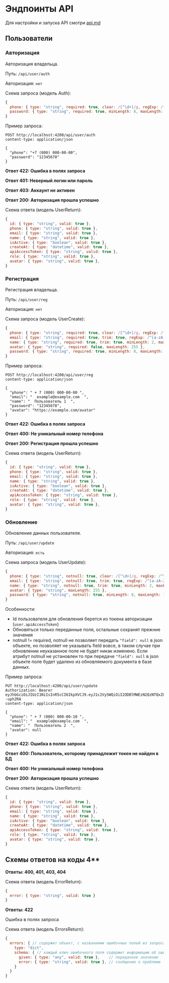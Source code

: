 # Эндпоинты API

Для настройки и запуска API смотри [api.md](api.md)

## Пользователи

### Авторизация

Авторизация владельца.

Путь: `/api/user/auth`

Авторизация: `нет`

Схема запроса (модель Auth):
```js
{
  phone: { type: "string", required: true, clear: /[^\d+]/g, regExp: /^\+\d{10,15}$/ },
  password: { type: "string", required: true, minLength: 8, maxLength: 100 },
}
```

Пример запроса:
```http
POST http://localhost:4200/api/user/auth
content-type: application/json

{
  "phone": "+7 (000) 000-00-00",
  "password": "12345678"
}
```

**Ответ 422: Ошибка в полях запроса**

**Ответ 401: Неверный логин или пароль**

**Ответ 403: Аккаунт не активен**

**Ответ 200: Авторизация прошла успешно**

Схема ответа (модель UserReturn):
```js
{
  id: { type: "string", valid: true },
  phone: { type: "string", valid: true },
  email: { type: "string", valid: true },
  name: { type: "string", valid: true },
  isActive: { type: "boolean", valid: true },
  createAt: { type: "datetime", valid: true },
  apiAccessToken: { type: "string", valid: true },
  role: { type: "string", valid: true },
  avatar: { type: "string", valid: true },
}
```

### Регистрация

Регистрация владельца.

Путь: `/api/user/reg`

Авторизация: `нет`

Схема запроса (модель UserCreate):
```js
{
  phone: { type: "string", required: true, clear: /[^\d+]/g, regExp: /^\+\d{10,15}$/ },
  email: { type: "string", required: true, trim: true, regExp: /^[a-zA-Z0-9.!#$%&'*+/=?^_`{|}~-]+@[a-zA-Z0-9](?:[a-zA-Z0-9-]{0,61}[a-zA-Z0-9])?(?:\.[a-zA-Z0-9](?:[a-zA-Z0-9-]{0,61}[a-zA-Z0-9])?)*$/ },
  name: { type: "string", required: true, trim: true, minLength: 2, maxLength: 50 },
  avatar: { type: "string", required: false, maxLength: 255 },
  password: { type: "string", required: true, minLength: 8, maxLength: 100 },
}
```

Пример запроса:
```http
POST http://localhost:4200/api/user/reg
content-type: application/json

{
  "phone": " + 7 (000) 000-00-00 ",
  "email": "  example@example.com  ",
  "name": "  Пользователь 1  ",
  "password": "12345678",
  "avatar": "https://example.com/avatar"
}
```

**Ответ 422: Ошибка в полях запроса**

**Ответ 400: Не уникальный номер телефона**

**Ответ 200: Регистрация прошла успешно**

Схема ответа (модель UserReturn):
```js
{
  id: { type: "string", valid: true },
  phone: { type: "string", valid: true },
  email: { type: "string", valid: true },
  name: { type: "string", valid: true },
  isActive: { type: "boolean", valid: true },
  createAt: { type: "datetime", valid: true },
  apiAccessToken: { type: "string", valid: true },
  role: { type: "string", valid: true },
  avatar: { type: "string", valid: true },
}
```

### Обновление

Обновление данных пользователя.

Путь: `/api/user/update`

Авторизация: `есть`

Схема запроса (модель UserUpdate):
```js
{
  phone: { type: "string", notnull: true, clear: /[^\d+]/g, regExp: /^\+\d{10,15}$/ },
  email: { type: "string", notnull: true, trim: true, regExp: /^[a-zA-Z0-9.!#$%&'*+/=?^_`{|}~-]+@[a-zA-Z0-9](?:[a-zA-Z0-9-]{0,61}[a-zA-Z0-9])?(?:\.[a-zA-Z0-9](?:[a-zA-Z0-9-]{0,61}[a-zA-Z0-9])?)*$/ },
  name: { type: "string", notnull: true, trim: true, minLength: 2, maxLength: 50 },
  avatar: { type: "string", maxLength: 255 },
  password: { type: "string", notnull: true, minLength: 8, maxLength: 100 },
}
```

Особенности:
- Id пользователя для обновления берется из токена авторизации (`user.apiAccessToken`)
- Обновяться только переданные поля, остальные сохранят прежние значения
- notnull != required, notnull не позволяет передать `"field": null` в json объекте, но позволяет не указывать field вовсе, в таком случае при обновлении неуказанное поле не будет никак изменено. Если атрибут notnull не установлен то при передаче `"field": null` в json объекте поле будет удалено из обновляемого документа в базе данных.

Пример запроса:
```http
PUT http://localhost:4200/api/user/update
Authorization: Bearer eyJhbGciOiJIUzI1NiIsInR5cCI6IkpXVCJ9.eyJ1c2VySWQiOiI2ODBlMWEzN2QzNTQxZGMyYTFjZjYyOWYiLCJpYXQiOjE3NDU3NTQ2ODB9.itiqU7QJdIjhCTQe65oKW9sTKMYvOyjPcKv--uph2RA
content-type: application/json

{
  "phone": " + 7 (000) 000-00-10 ",
  "email": "  example@example.com  ",
  "name": "  Пользователь 2  ",
  "avatar": null
}
```

**Ответ 422: Ошибка в полях запроса**

**Ответ 400: Пользователь, которому принадлежит токен не найден в БД**

**Ответ 400: Не уникальный номер телефона**

**Ответ 200: Авторизация прошла успешно**

Схема ответа (модель UserReturn):
```js
{
  id: { type: "string", valid: true },
  phone: { type: "string", valid: true },
  email: { type: "string", valid: true },
  name: { type: "string", valid: true },
  isActive: { type: "boolean", valid: true },
  createAt: { type: "datetime", valid: true },
  apiAccessToken: { type: "string", valid: true },
  role: { type: "string", valid: true },
  avatar: { type: "string", valid: true },
}
```

## Схемы ответов на коды 4**

**Ответы: 400, 401, 403, 404**

Схема ответа (модель ErrorReturn):
```js
{
  error: { type: "string", valid: true }
}
```

**Ответы: 422**

Ошибка в полях запроса

Схема ответа (модель ErrorsReturn):
```js
{
  errors: { // содержит объект, с названиями ошибочных полей из запроса в качестве ключей
    type: "dict",
    schema: { // каждый ключ ошибочного поля содержит информацию об ошибке в виде такой схемы
      given: { type: "any", valid: true },    // переданное значение
      error: { type: "string", valid: true }, // сообщение о проблеме
    }
  }
}
```
